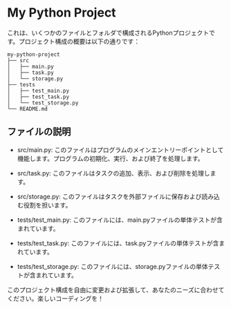 # My Python Project

これは、いくつかのファイルとフォルダで構成されるPythonプロジェクトです。プロジェクト構成の概要は以下の通りです：

```
my-python-project
├── src
│   ├── main.py
│   ├── task.py
│   └── storage.py
├── tests
│   ├── test_main.py
│   ├── test_task.py
│   └── test_storage.py
└── README.md
```

## ファイルの説明

- src/main.py: このファイルはプログラムのメインエントリーポイントとして機能します。プログラムの初期化、実行、および終了を処理します。

- src/task.py: このファイルはタスクの追加、表示、および削除を処理します。

- src/storage.py: このファイルはタスクを外部ファイルに保存および読み込む役割を担います。

- tests/test_main.py: このファイルには、main.pyファイルの単体テストが含まれています。

- tests/test_task.py: このファイルには、task.pyファイルの単体テストが含まれています。

- tests/test_storage.py: このファイルには、storage.pyファイルの単体テストが含まれています。

このプロジェクト構成を自由に変更および拡張して、あなたのニーズに合わせてください。楽しいコーディングを！
